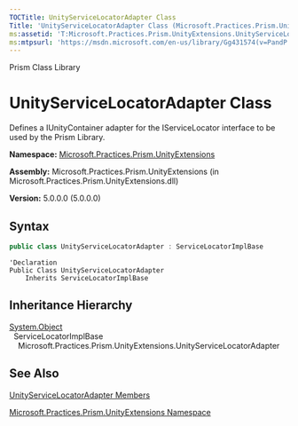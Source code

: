 ```yaml
---
TOCTitle: UnityServiceLocatorAdapter Class
Title: 'UnityServiceLocatorAdapter Class (Microsoft.Practices.Prism.UnityExtensions)'
ms:assetid: 'T:Microsoft.Practices.Prism.UnityExtensions.UnityServiceLocatorAdapter'
ms:mtpsurl: 'https://msdn.microsoft.com/en-us/library/Gg431574(v=PandP.50)'
---
```


Prism Class Library

# UnityServiceLocatorAdapter Class

Defines a IUnityContainer adapter for the IServiceLocator interface to be used by the Prism Library.

**Namespace:** [Microsoft.Practices.Prism.UnityExtensions](https://msdn.microsoft.com/en-us/library/microsoft.practices.prism.unityextensions(v=pandp.50))

**Assembly:** Microsoft.Practices.Prism.UnityExtensions (in Microsoft.Practices.Prism.UnityExtensions.dll)

**Version:** 5.0.0.0 (5.0.0.0)

## Syntax

```C#
public class UnityServiceLocatorAdapter : ServiceLocatorImplBase
```

```VB
'Declaration
Public Class UnityServiceLocatorAdapter
	Inherits ServiceLocatorImplBase
```

## Inheritance Hierarchy

[System.Object](http://msdn.microsoft.com/en-us/library/e5kfa45b)<br/>
  ServiceLocatorImplBase<br/>
    Microsoft.Practices.Prism.UnityExtensions.UnityServiceLocatorAdapter

## See Also

[UnityServiceLocatorAdapter Members](https://msdn.microsoft.com/en-us/library/microsoft.practices.prism.unityextensions.unityservicelocatoradapter_members(v=pandp.50))

[Microsoft.Practices.Prism.UnityExtensions Namespace](https://msdn.microsoft.com/en-us/library/microsoft.practices.prism.unityextensions(v=pandp.50))
